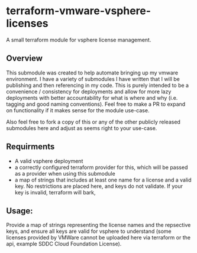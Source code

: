 # terraform-vmware-vsphere-licenses
A small terraform module for vsphere license management. 

## Overview
This submodule was created to help automate bringing up my vmware environment. I have a variety of submodules I have written that I will be publishing and then referencing in my code. This is purely intended to be a convenience / consistency for deployments and allow for more lazy deployments with better accountability for what is where and why (i.e. tagging and good naming conventions). Feel free to make a PR to expand on functionality if it makes sense for the module use-case. 

Also feel free to fork a copy of this or any of the other publicly released submodules here and adjust as seems right to your use-case.

## Requirments
* A valid vsphere deployment
* a correctly configured terraform provider for this, which will be passed as a provider when using this submodule
* a map of strings that includes at least one name for a license and a valid key. No restrictions are placed here, and keys do not validate. If your key is invalid, terraform will bark,

## Usage:
Provide a map of strings representing the license names and the repsective keys, and ensure all keys are valid for vsphere to understand (some licenses provided by VMWare cannot be uploaded here via terraform or the api, example SDDC Cloud Foundation License).
